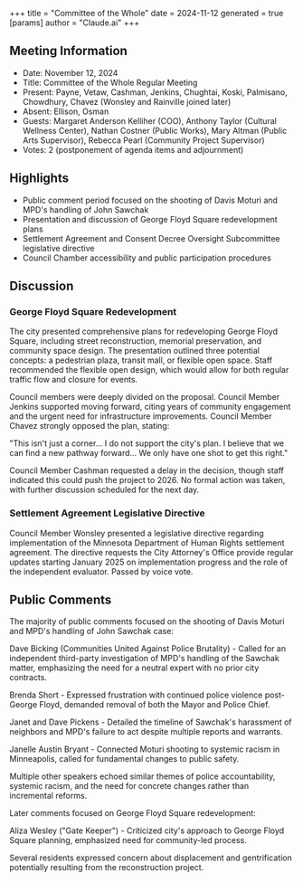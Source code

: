 +++
title = "Committee of the Whole"
date = 2024-11-12
 generated = true
[params]
  author = "Claude.ai"
+++

## Meeting Information
- Date: November 12, 2024
- Title: Committee of the Whole Regular Meeting
- Present: Payne, Vetaw, Cashman, Jenkins, Chughtai, Koski, Palmisano, Chowdhury, Chavez (Wonsley and Rainville joined later)
- Absent: Ellison, Osman
- Guests: Margaret Anderson Kelliher (COO), Anthony Taylor (Cultural Wellness Center), Nathan Costner (Public Works), Mary Altman (Public Arts Supervisor), Rebecca Pearl (Community Project Supervisor)
- Votes: 2 (postponement of agenda items and adjournment)

## Highlights
- Public comment period focused on the shooting of Davis Moturi and MPD's handling of John Sawchak
- Presentation and discussion of George Floyd Square redevelopment plans
- Settlement Agreement and Consent Decree Oversight Subcommittee legislative directive
- Council Chamber accessibility and public participation procedures

## Discussion

### George Floyd Square Redevelopment
The city presented comprehensive plans for redeveloping George Floyd Square, including street reconstruction, memorial preservation, and community space design. The presentation outlined three potential concepts: a pedestrian plaza, transit mall, or flexible open space. Staff recommended the flexible open design, which would allow for both regular traffic flow and closure for events.

Council members were deeply divided on the proposal. Council Member Jenkins supported moving forward, citing years of community engagement and the urgent need for infrastructure improvements. Council Member Chavez strongly opposed the plan, stating:

"This isn't just a corner... I do not support the city's plan. I believe that we can find a new pathway forward... We only have one shot to get this right."

Council Member Cashman requested a delay in the decision, though staff indicated this could push the project to 2026. No formal action was taken, with further discussion scheduled for the next day.

### Settlement Agreement Legislative Directive
Council Member Wonsley presented a legislative directive regarding implementation of the Minnesota Department of Human Rights settlement agreement. The directive requests the City Attorney's Office provide regular updates starting January 2025 on implementation progress and the role of the independent evaluator. Passed by voice vote.

## Public Comments
The majority of public comments focused on the shooting of Davis Moturi and MPD's handling of John Sawchak case:

Dave Bicking (Communities United Against Police Brutality) - Called for an independent third-party investigation of MPD's handling of the Sawchak matter, emphasizing the need for a neutral expert with no prior city contracts.

Brenda Short - Expressed frustration with continued police violence post-George Floyd, demanded removal of both the Mayor and Police Chief.

Janet and Dave Pickens - Detailed the timeline of Sawchak's harassment of neighbors and MPD's failure to act despite multiple reports and warrants.

Janelle Austin Bryant - Connected Moturi shooting to systemic racism in Minneapolis, called for fundamental changes to public safety.

Multiple other speakers echoed similar themes of police accountability, systemic racism, and the need for concrete changes rather than incremental reforms.

Later comments focused on George Floyd Square redevelopment:

Aliza Wesley ("Gate Keeper") - Criticized city's approach to George Floyd Square planning, emphasized need for community-led process.

Several residents expressed concern about displacement and gentrification potentially resulting from the reconstruction project.
